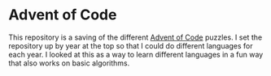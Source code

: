 # Advent of Code
This repository is a saving of the different [Advent of Code](https://adventofcode.com/) puzzles. I set the repository up by year at the top so that I could do different languages for each year. I looked at this as a way to learn different languages in a fun way that also works on basic algorithms.
